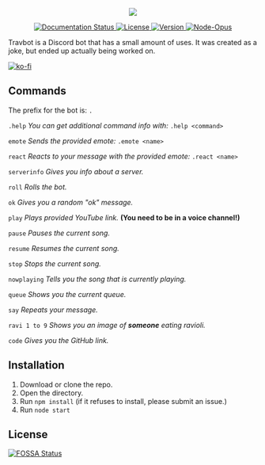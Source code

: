 <p align="center">
  <img src="https://i.imgur.com/l2E2Tfi.png"/>
</p>

<p align="center">
<a href="https://travbot.readthedocs.io/en/latest/?badge=latest">
<img border="0" alt="Documentation Status" src="https://readthedocs.org/projects/travbot/badge/?version=latest">
</a>
<a href="https://github.com/keanuplayz/TravBot/blob/master/LICENSE">
<img border="0" alt="License" src="https://img.shields.io/github/license/keanuplayz/travbot">
</a>
<a href="https://github.com/keanuplayz/TravBot/blob/master/package.json">
<img border="0" alt="Version" src="https://img.shields.io/github/package-json/v/keanuplayz/travbot">
</a>
<a href="https://github.com/keanuplayz/TravBot/blob/master/package.json">
<img border="0" alt="Node-Opus" src="https://img.shields.io/github/package-json/dependency-version/keanuplayz/travbot/discord.js">
</a>

</p>

Travbot is a Discord bot that has a small amount of uses. It was created as a joke, but ended up actually being worked on.

[![ko-fi](https://www.ko-fi.com/img/githubbutton_sm.svg)](https://ko-fi.com/W7W51BGKM)

## Commands
The prefix for the bot is: `.`

`.help` *You can get additional command info with:* `.help <command>`

`emote` *Sends the provided emote:* `.emote <name>`

`react` *Reacts to your message with the provided emote:* `.react <name>`

`serverinfo`  *Gives you info about a server.*

`roll`  *Rolls the bot.*

`ok`  *Gives you a random "ok" message.*

`play`  *Plays provided YouTube link.* **(You need to be in a voice channel!)**

`pause`  *Pauses the current song.*

`resume`  *Resumes the current song.*

`stop`  *Stops the current song.*

`nowplaying`  *Tells you the song that is currently playing.*

`queue`  *Shows you the current queue.*

`say` *Repeats your message.* 

`ravi 1 to 9`  *Shows you an image of* ***someone*** *eating ravioli.*

`code` *Gives you the GitHub link.*
## Installation
1. Download or clone the repo.
2. Open the directory.
3. Run `npm install` (if it refuses to install, please submit an issue.)
4. Run `node start`


## License
[![FOSSA Status](https://app.fossa.io/api/projects/git%2Bgithub.com%2Fkeanuplayz%2FTravBot.svg?type=large)](https://app.fossa.io/projects/git%2Bgithub.com%2Fkeanuplayz%2FTravBot?ref=badge_large)
